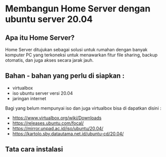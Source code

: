 # Membangun Home Server dengan ubuntu server 20.04
## Apa itu Home Server?
Home Server ditujukan sebagai solusi untuk rumahan dengan banyak komputer PC yang terkoneksi untuk menawarkan fitur file sharing, backup otomatis, dan juga akses secara jarak jauh.

## Bahan - bahan yang perlu di siapkan :
- virtualbox
- iso ubuntu server versi 20.04
- jaringan internet

Bagi yang belum mempunyai iso dan juga virtualbox bisa di dapatkan disini :
- https://www.virtualbox.org/wiki/Downloads
- https://releases.ubuntu.com/focal/
- https://mirror.unpad.ac.id/iso/ubuntu/20.04/
- https://kartolo.sby.datautama.net.id/ubuntu-cd/20.04/

## Tata cara instalasi